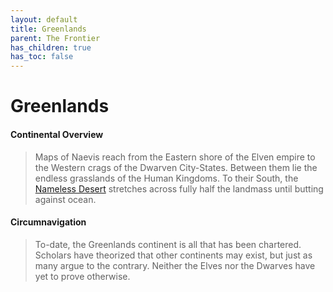 ```yaml
---
layout: default
title: Greenlands
parent: The Frontier
has_children: true
has_toc: false
---
```


# Greenlands

#### Continental Overview

> Maps of Naevis reach from the Eastern shore of the Elven empire to the Western crags of the Dwarven City-States. Between them lie the endless grasslands of the Human Kingdoms. To their South, the [Nameless Desert](../nameless_desert) stretches across fully half the landmass until butting against ocean.

#### Circumnavigation

> To-date, the Greenlands continent is all that has been chartered. Scholars have theorized that other continents may exist, but just as many argue to the contrary. Neither the Elves nor the Dwarves have yet to prove otherwise.

